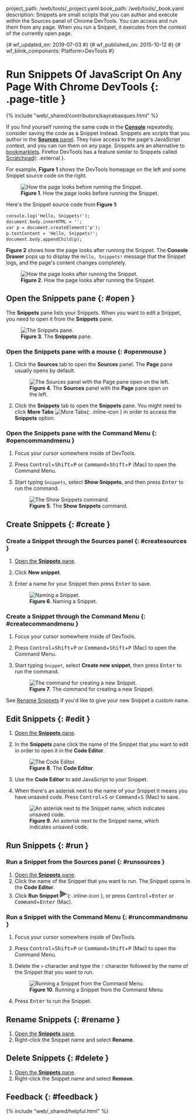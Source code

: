 project_path: /web/tools/_project.yaml
book_path: /web/tools/_book.yaml
description: Snippets are small scripts that you can author and execute within the Sources panel of Chrome DevTools. You can access and run them from any page. When you run a Snippet, it executes from the context of the currently open page.

{# wf_updated_on: 2019-07-03 #}
{# wf_published_on: 2015-10-12 #}
{# wf_blink_components: Platform>DevTools #}

# Run Snippets Of JavaScript On Any Page With Chrome DevTools {: .page-title }

{% include "web/_shared/contributors/kaycebasques.html" %}

[scratchpad]: https://developer.mozilla.org/en-US/docs/Tools/Scratchpad

If you find yourself running the same code in the [**Console**](/web/tools/chrome-devtools/console/) repeatedly, 
consider saving the code as a Snippet instead. Snippets are scripts that you author in the 
[**Sources** panel](/web/tools/chrome-devtools/sources). They have access to the page's JavaScript context, and
you can run them on any page. Snippets are an alternative to [bookmarklets](https://en.wikipedia.org/wiki/Bookmarklet).
Firefox DevTools has a feature similar to Snippets called [Scratchpad][scratchpad]{: .external }.

For example, **Figure 1** shows the DevTools homepage on the left and some Snippet source code
on the right. 

<figure>
  <img src="/web/tools/chrome-devtools/javascript/imgs/snippetexamplebefore.png"
       alt="How the page looks before running the Snippet."/>
  <figcaption>
    <b>Figure 1</b>. How the page looks before running the Snippet.
  </figcaption>
</figure>

Here's the Snippet source code from **Figure 1**:

    console.log('Hello, Snippets!');
    document.body.innerHTML = '';
    var p = document.createElement('p');
    p.textContent = 'Hello, Snippets!';
    document.body.appendChild(p);

**Figure 2** shows how the page looks after running the Snippet. The **Console Drawer** 
pops up to display the <code>Hello, Snippets!</code> message that the Snippet logs,
and the page's content changes completely.

<figure>
  <img src="/web/tools/chrome-devtools/javascript/imgs/snippetexampleafter.png"
       alt="How the page looks after running the Snippet."/>
  <figcaption>
    <b>Figure 2</b>. How the page looks after running the Snippet.
  </figcaption>
</figure>

## Open the Snippets pane {: #open }

The **Snippets** pane lists your Snippets. When you want to edit a Snippet, you need to open
it from the **Snippets** pane.

<figure>
  <img src="/web/tools/chrome-devtools/javascript/imgs/snippetspane.png"
       alt="The Snippets pane."/>
  <figcaption>
    <b>Figure 3</b>. The <b>Snippets</b> pane.
  </figcaption>
</figure>

### Open the Snippets pane with a mouse {: #openmouse }

1. Click the **Sources** tab to open the **Sources** panel. The **Page** pane usually opens
   by default.

     <figure>
       <img src="/web/tools/chrome-devtools/javascript/imgs/emptysources.png"
            alt="The Sources panel with the Page pane open on the left."/>
       <figcaption>
         <b>Figure 4</b>. The <b>Sources</b> panel with the <b>Page</b> pane open on the left.
       </figcaption>
     </figure>

1. Click the **Snippets** tab to open the **Snippets** pane. You might need to click
   **More Tabs** ![More Tabs](/web/tools/chrome-devtools/images/shared/more-tabs.png){: .inline-icon }
   in order to access the **Snippets** option.

### Open the Snippets pane with the Command Menu {: #opencommandmenu }

1. Focus your cursor somewhere inside of DevTools.
1. Press <kbd>Control</kbd>+<kbd>Shift</kbd>+<kbd>P</kbd> or
   <kbd>Command</kbd>+<kbd>Shift</kbd>+<kbd>P</kbd> (Mac) to open the Command Menu.
1. Start typing `Snippets`, select **Show Snippets**, and then press <kbd>Enter</kbd> to
   run the command.

     <figure>
       <img src="/web/tools/chrome-devtools/javascript/imgs/showsnippets.png"
            alt="The Show Snippets command."/>
       <figcaption>
         <b>Figure 5</b>. The <b>Show Snippets</b> command.
       </figcaption>
     </figure>

## Create Snippets {: #create }

### Create a Snippet through the Sources panel {: #createsources }

1. [Open the **Snippets** pane](#open).
1. Click **New snippet**.
1. Enter a name for your Snippet then press <kbd>Enter</kbd> to save.

     <figure>
       <img src="/web/tools/chrome-devtools/javascript/imgs/snippetname.png"
            alt="Naming a Snippet."/>
       <figcaption>
         <b>Figure 6</b>. Naming a Snippet.
       </figcaption>
     </figure>

### Create a Snippet through the Command Menu {: #createcommandmenu }

1. Focus your cursor somewhere inside of DevTools.
1. Press <kbd>Control</kbd>+<kbd>Shift</kbd>+<kbd>P</kbd> or
   <kbd>Command</kbd>+<kbd>Shift</kbd>+<kbd>P</kbd> (Mac) to open the Command Menu.
1. Start typing `Snippet`, select **Create new snippet**, then press <kbd>Enter</kbd> to
   run the command.

     <figure>
       <img src="/web/tools/chrome-devtools/javascript/imgs/createsnippetcommand.png"
            alt="The command for creating a new Snippet."/>
       <figcaption>
         <b>Figure 7</b>. The command for creating a new Snippet.
       </figcaption>
     </figure>

See [Rename Snippets](#rename) if you'd like to give your new Snippet a custom name.

## Edit Snippets {: #edit }

1. [Open the **Snippets** pane](#open).
1. In the **Snippets** pane click the name of the Snippet that you want to edit in order
   to open it in the **Code Editor**.

     <figure>
       <img src="/web/tools/chrome-devtools/javascript/imgs/editor.png"
            alt="The Code Editor."/>
       <figcaption>
         <b>Figure 8</b>. The <b>Code Editor</b>.
       </figcaption>
     </figure>

1. Use the **Code Editor** to add JavaScript to your Snippet.
1. When there's an asterisk next to the name of your Snippet it means you have unsaved code.
   Press <kbd>Control</kbd>+<kbd>S</kbd> or <kbd>Command</kbd>+<kbd>S</kbd> (Mac) to save.

     <figure>
       <img src="/web/tools/chrome-devtools/javascript/imgs/unsavedsnippet.png"
            alt="An asterisk next to the Snippet name, which indicates unsaved code."/>
       <figcaption>
         <b>Figure 9</b>. An asterisk next to the Snippet name, which indicates unsaved code.
       </figcaption>
     </figure>

## Run Snippets {: #run }

### Run a Snippet from the Sources panel {: #runsources }

1. [Open the **Snippets** pane](#open).
1. Click the name of the Snippet that you want to run. The Snippet opens in the **Code Editor**.
1. Click **Run Snippet** ![Run Snippet](imgs/runsnippet.png){: .inline-icon }, or press
   <kbd>Control</kbd>+<kbd>Enter</kbd> or <kbd>Command</kbd>+<kbd>Enter</kbd> (Mac).

### Run a Snippet with the Command Menu {: #runcommandmenu }

1. Focus your cursor somewhere inside of DevTools.
1. Press <kbd>Control</kbd>+<kbd>Shift</kbd>+<kbd>P</kbd> or
   <kbd>Command</kbd>+<kbd>Shift</kbd>+<kbd>P</kbd> (Mac) to open the Command Menu.
1. Delete the `>` character and type the `!` character followed by the name of the Snippet that you want to run.

     <figure>
       <img src="/web/tools/chrome-devtools/javascript/imgs/runsnippetcommand.png"
            alt="Running a Snippet from the Command Menu."/>
       <figcaption>
         <b>Figure 10</b>. Running a Snippet from the Command Menu.
       </figcaption>
     </figure>

1. Press <kbd>Enter</kbd> to run the Snippet.

## Rename Snippets {: #rename }

1. [Open the **Snippets** pane](#open).
1. Right-click the Snippet name and select **Rename**.

## Delete Snippets {: #delete }

1. [Open the **Snippets** pane](#open).
1. Right-click the Snippet name and select **Remove**.

## Feedback {: #feedback }

{% include "web/_shared/helpful.html" %}
